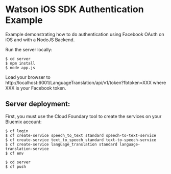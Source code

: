 # Watson iOS SDK Authentication Example


Example demonstrating how to do authentication using Facebook OAuth on
iOS and with a NodeJS Backend.

Run the server locally:

```shell
$ cd server
$ npm install
$ node app.js
```

Load your browser to http://localhost:6001/LanguageTranslation/api/v1/token?fbtoken=XXX where XXX is your Facebook token.

## Server deployment:

First, you must use the Cloud Foundary tool to create the services on your Bluemix account:

``` shell
$ cf login
$ cf create-service speech_to_text standard speech-to-text-service
$ cf create-service text_to_speech standard text-to-speech-service
$ cf create-service language_translation standard language-translation-service
$ cf env
```

```
$ cd server
$ cf push
```
